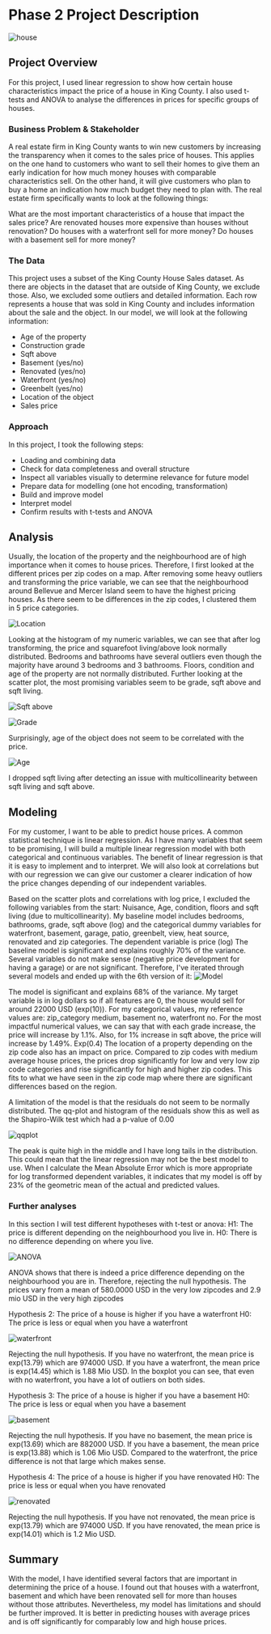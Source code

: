 
# Phase 2 Project Description
![house](https://github.com/Julez89/dsc-phase-2-project-v2-5/blob/main/pictures/house.jpg)

## Project Overview

For this project, I used linear regression to show how certain house characteristics impact the price of a house in King County. I also used t-tests and ANOVA to analyse the differences in prices for specific groups of houses.

### Business Problem & Stakeholder

A real estate firm in King County wants to win new customers by increasing the transparency when it comes to the sales price of houses. This applies on the one hand to customers who want to sell their homes to give them an early indication for how much money houses with comparable characteristics sell. On the other hand, it will give customers who plan to buy a home an indication how much budget they need to plan with. The real estate firm specifically wants to look at the following things:

What are the most important characteristics of a house that impact the sales price?
Are renovated houses more expensive than houses without renovation?
Do houses with a waterfront sell for more money?
Do houses with a basement sell for more money?

### The Data

This project uses a subset of the King County House Sales dataset. As there are objects in the dataset that are outside of King County, we exclude those. Also, we excluded some outliers and detailed information. Each row represents a house that was sold in King County and includes information about the sale and the object. In our model, we will look at the following information:

* Age of the property
* Construction grade
* Sqft above
* Basement (yes/no)
* Renovated (yes/no)
* Waterfront (yes/no)
* Greenbelt (yes/no)
* Location of the object
* Sales price

### Approach

In this project, I took the following steps:
- Loading and combining data
- Check for data completeness and overall structure
- Inspect all variables visually to determine relevance for future model
- Prepare data for modelling (one hot encoding, transformation)
- Build and improve model
- Interpret model
- Confirm results with t-tests and ANOVA

## Analysis

Usually, the location of the property and the neighbourhood are of high importance when it comes to house prices. Therefore, I first looked at the different prices per zip codes on a map. After removing some heavy outliers and transforming the price variable, we can see that the neighbourhood around Bellevue and Mercer Island seem to have the highest pricing houses. As there seem to be differences in the zip codes, I clustered them in 5 price categories.

![Location](https://github.com/Julez89/dsc-phase-2-project-v2-5/blob/main/pictures/Map%20Zip%20Codes.png)

Looking at the histogram of my numeric variables, we can see that after log transforming, the price and squarefoot living/above look normally distributed. Bedrooms and bathrooms have several outliers even though the majority have around 3 bedrooms and 3 bathrooms. Floors, condition and age of the property are not normally distributed. 
Further looking at the scatter plot, the most promising variables seem to be grade, sqft above and sqft living.
 
![Sqft above](https://github.com/Julez89/dsc-phase-2-project-v2-5/blob/main/pictures/sqft%20above.png)

![Grade](https://github.com/Julez89/dsc-phase-2-project-v2-5/blob/main/pictures/Grade.png)

Surprisingly, age of the object does not seem to be correlated with the price. 

![Age](https://github.com/Julez89/dsc-phase-2-project-v2-5/blob/main/pictures/age.png)

I dropped sqft living after detecting an issue with multicollinearity between sqft living and sqft above.

## Modeling

For my customer, I want to be able to predict house prices. A common statistical technique is linear regression. As I have many variables that seem to be promising, I will build a multiple linear regression model with both categorical and continuous variables. The benefit of linear regression is that it is easy to implement and to interpret. We will also look at correlations but with our regression we can give our customer a clearer indication of how the price changes depending of our independent variables.

Based on the scatter plots and correlations with log price, I excluded the following variables from the start:
Nuisance, Age, condition, floors and sqft living (due to multicollinearity). 
My baseline model includes bedrooms, bathrooms, grade, sqft above (log) and the categorical dummy variables for waterfront, basement, garage, patio, greenbelt, view, heat source, renovated and zip categories. The dependent variable is price (log)
The baseline model is significant and explains roughly 70% of the variance. Several variables do not make sense (negative price development for having a garage) or are not significant. Therefore, I've iterated through several models and ended up with the 6th version of it:
![Model](https://github.com/Julez89/dsc-phase-2-project-v2-5/blob/main/pictures/Model.png)

The model is significant and explains 68% of the variance. My target variable is in log dollars so if all features are 0, the house would sell for around 22000 USD (exp(10)). For my categorical values, my reference values are: zip_category medium, basement no, waterfront no. For the most impactful numerical values, we can say that with each grade increase, the price will increase by 1.1%. Also, for 1% increase in sqft above, the price will increase by 1.49%. Exp(0.4)
The location of a property depending on the zip code also has an impact on price. Compared to zip codes with medium average house prices, the prices drop significantly for low and very low zip code categories and rise significantly for high and higher zip codes. This fits to what we have seen in the zip code map where there are significant differences based on the region.

A limitation of the model is that the residuals do not seem to be normally distributed. The qq-plot and histogram of the residuals show this as well as the Shapiro-Wilk test which had a p-value of 0.00

![qqplot](https://github.com/Julez89/dsc-phase-2-project-v2-5/blob/main/pictures/qqplot.png)

The peak is quite high in the middle and I have long tails in the distribution. This could mean that the linear regression may not be the best model to use.
When I calculate the Mean Absolute Error which is more appropriate for log transformed dependent variables, it indicates that my model is off by 23% of the geometric mean of the actual and predicted values. 

### Further analyses

In this section I will test different hypotheses with t-test or anova:
H1: The price is different depending on the neighbourhood you live in. 
H0: There is no difference depending on where you live.

![ANOVA](https://github.com/Julez89/dsc-phase-2-project-v2-5/blob/main/pictures/anova.png)

ANOVA shows that there is indeed a price difference depending on the neighbourhood you are in. Therefore, rejecting the null hypothesis. The prices vary from a mean of 580.0000 USD in the very low zipcodes and 2.9 mio USD in the very high zipcodes

Hypothesis 2: The price of a house is higher if you have a waterfront 
H0: The price is less or equal when you have a waterfront

![waterfront](https://github.com/Julez89/dsc-phase-2-project-v2-5/blob/main/pictures/waterfront.png)

Rejecting the null hypothesis. If you have no waterfront, the mean price is exp(13.79) which are 974000 USD. If you have a waterfront, the mean price is exp(14.45) which is 1.88 Mio USD. In the boxplot you can see, that even with no waterfront, you have a lot of outliers on both sides.

Hypothesis 3: The price of a house is higher if you have a basement 
H0: The price is less or equal when you have a basement

![basement](https://github.com/Julez89/dsc-phase-2-project-v2-5/blob/main/pictures/basement.png)

Rejecting the null hypothesis. If you have no basement, the mean price is exp(13.69) which are 882000 USD. If you have a basement, the mean price is exp(13.88) which is 1.06 Mio USD. Compared to the waterfront, the price difference is not that large which makes sense.

Hypothesis 4: The price of a house is higher if you have renovated 
H0: The price is less or equal when you have renovated

![renovated](https://github.com/Julez89/dsc-phase-2-project-v2-5/blob/main/pictures/renovated.png)

Rejecting the null hypothesis. If you have not renovated, the mean price is exp(13.79) which are 974000 USD. If you have renovated, the mean price is exp(14.01) which is 1.2 Mio USD.

## Summary

With the model, I have identified several factors that are important in determining the price of a house. I found out that houses with a waterfront, basement and which have been renovated sell for more than houses without those attributes. Nevertheless, my model has limitations and should be further improved. It is better in predicting houses with average prices and is off significantly for comparably low and high house prices.

